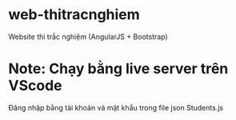 # web-thitracnghiem
Website thi trắc nghiệm (AngularJS + Bootstrap)
# Note: Chạy bằng live server trên VScode
Đăng nhập bằng tài khoản và mật khẩu trong file json Students.js
